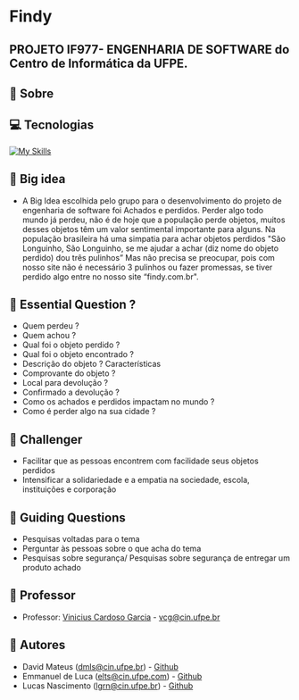 # Findy
## PROJETO IF977- ENGENHARIA DE SOFTWARE do Centro de Informática da UFPE.
## 📑 Sobre
## 💻 Tecnologias
[![My Skills](https://skills.thijs.gg/icons?i=react,kotlin,nodejs,figma&theme=light)](https://skills.thijs.gg)

## 📔 Big idea 
 - A Big Idea escolhida pelo grupo para o desenvolvimento do projeto de engenharia de software foi Achados e perdidos. Perder algo todo mundo já perdeu, não é de hoje que a população perde objetos, muitos desses objetos têm um valor sentimental importante para alguns. Na população brasileira há uma simpatia para achar objetos perdidos "São Longuinho, São Longuinho, se me ajudar a achar (diz nome do objeto perdido) dou três pulinhos” Mas não precisa se preocupar, pois com nosso site não é necessário 3 pulinhos ou fazer  promessas, se tiver perdido algo entre no nosso site “findy.com.br".

## 📘 Essential Question ?
- Quem perdeu ?
- Quem achou ?
- Qual foi o objeto perdido ?
- Qual foi o objeto encontrado ?
- Descrição do objeto ? Características
- Comprovante do objeto ?
- Local para devolução ?
- Confirmado a devolução ?
- Como os achados e perdidos impactam no mundo ?
- Como é perder algo na sua cidade ?
## 📕 Challenger
- Facilitar que as pessoas encontrem com facilidade seus objetos perdidos
- Intensificar a solidariedade e a empatia na sociedade, escola, instituições e corporação
## 📙 Guiding Questions
- Pesquisas voltadas para o tema
- Perguntar às pessoas sobre o que acha do tema
- Pesquisas sobre segurança/ Pesquisas sobre segurança de entregar um produto achado

## 👤 Professor
- Professor: [Vinicius Cardoso Garcia](https://viniciusgarcia.me/) - vcg@cin.ufpe.br
## 👥 Autores
- David Mateus (dmls@cin.ufpe.br) - [Github](https://github.com/David-Mateus)
- Emmanuel de Luca (elts@cin.ufpe.com) - [Github](https://github.com/EmmanuelDeLuca)
- Lucas Nascimento (lgrn@cin.ufpe.br) - [Github](https://github.com/Lucasgrn)
